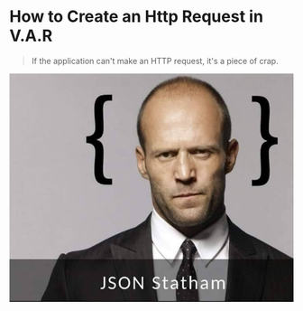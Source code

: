 # How to Create an Http Request in V.A.R

> If the application can't make an HTTP request, it's a piece of crap.

![JSON statement](../../images/http-request/json.jpg "JSON statement")
